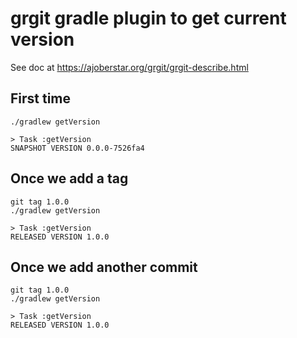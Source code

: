 # grgit gradle plugin to get current version

See doc at https://ajoberstar.org/grgit/grgit-describe.html

## First time 

```shell
./gradlew getVersion

> Task :getVersion
SNAPSHOT VERSION 0.0.0-7526fa4
```

## Once we add a tag

```shell
git tag 1.0.0
./gradlew getVersion

> Task :getVersion
RELEASED VERSION 1.0.0
```

## Once we add another commit
```shell
git tag 1.0.0
./gradlew getVersion

> Task :getVersion
RELEASED VERSION 1.0.0
```